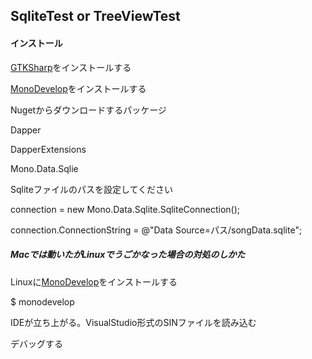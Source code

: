 ## SqliteTest or TreeViewTest

#### インストール

[GTKSharp](https://www.mono-project.com/download/stable/#download-lin)をインストールする

[MonoDevelop](https://www.monodevelop.com/download/#fndtn-download-lin-raspbian)をインストールする

Nugetからダウンロードするパッケージ

Dapper

DapperExtensions

Mono.Data.Sqlie

Sqliteファイルのパスを設定してください

connection = new Mono.Data.Sqlite.SqliteConnection();

connection.ConnectionString = @"Data Source=パス/songData.sqlite";


##### Macでは動いたがLinuxでうごかなった場合の対処のしかた

Linuxに[MonoDevelop](https://www.monodevelop.com/download/#fndtn-download-lin-raspbian)をインストールする

$ monodevelop

IDEが立ち上がる。VisualStudio形式のSINファイルを読み込む

デバッグする
